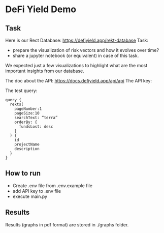 # DeFi Yield Demo

## Task
Here is our Rect Database: https://defiyield.app/rekt-database
Task: 
- prepare the visualization of risk vectors and how it evolves over time?
- share a jupyter notebook (or equivalent) in case of this task.

We expected just a few visualizations to highlight what are the most important insights from our database. 

The doc about the API: https://docs.defiyield.app/api/api
The API key: 

The test query:
```
query {
  rekts(
    pageNumber:1
    pageSize:10
    searchText: “terra”
    orderBy: {
      fundsLost: desc
    }
  ) {
    id
    projectName
    description
  }
}
```

## How to run
- Create .env file from .env.example file
- add API key to .env file
- execute main.py

## Results
Results (graphs in pdf format) are stored in ./graphs folder.

